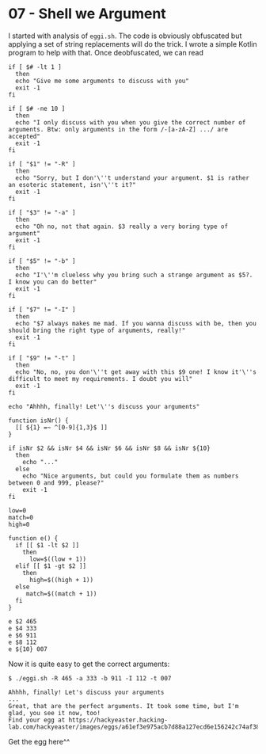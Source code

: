 # 07 - Shell we Argument
I started with analysis of `eggi.sh`. The code is obviously obfuscated but applying a set of string replacements
will do the trick. I wrote a simple Kotlin program to help with that. Once deobfuscated, we can read

```$bash
if [ $# -lt 1 ]
  then
  echo "Give me some arguments to discuss with you"
  exit -1
fi

if [ $# -ne 10 ]
  then
  echo "I only discuss with you when you give the correct number of arguments. Btw: only arguments in the form /-[a-zA-Z] .../ are accepted"
  exit -1
fi

if [ "$1" != "-R" ]
  then
  echo "Sorry, but I don'\''t understand your argument. $1 is rather an esoteric statement, isn'\''t it?"
  exit -1
fi

if [ "$3" != "-a" ]
  then
  echo "Oh no, not that again. $3 really a very boring type of argument"
  exit -1
fi

if [ "$5" != "-b" ]
  then
  echo "I'\''m clueless why you bring such a strange argument as $5?. I know you can do better"
  exit -1
fi

if [ "$7" != "-I" ]
  then
  echo "$7 always makes me mad. If you wanna discuss with be, then you should bring the right type of arguments, really!"
  exit -1
fi

if [ "$9" != "-t" ]
  then
  echo "No, no, you don'\''t get away with this $9 one! I know it'\''s difficult to meet my requirements. I doubt you will"
  exit -1
fi

echo "Ahhhh, finally! Let'\''s discuss your arguments"

function isNr() {
  [[ ${1} =~ ^[0-9]{1,3}$ ]]
}

if isNr $2 && isNr $4 && isNr $6 && isNr $8 && isNr ${10} 
  then
    echo "..."
  else
    echo "Nice arguments, but could you formulate them as numbers between 0 and 999, please?"
    exit -1
fi

low=0
match=0
high=0

function e() {
  if [[ $1 -lt $2 ]]
    then
      low=$((low + 1))
  elif [[ $1 -gt $2 ]]
    then
      high=$((high + 1))
  else
     match=$((match + 1))
  fi
}

e $2 465
e $4 333
e $6 911
e $8 112
e ${10} 007
```

Now it is quite easy to get the correct arguments:
```
$ ./eggi.sh -R 465 -a 333 -b 911 -I 112 -t 007

Ahhhh, finally! Let's discuss your arguments
...
Great, that are the perfect arguments. It took some time, but I'm glad, you see it now, too!
Find your egg at https://hackyeaster.hacking-lab.com/hackyeaster/images/eggs/a61ef3e975acb7d88a127ecd6e156242c74af38c.png
```

Get the egg here^^